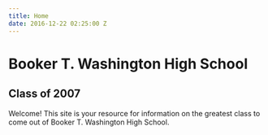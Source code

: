 ```yaml
---
title: Home
date: 2016-12-22 02:25:00 Z
---
```


# Booker T. Washington High School
## Class of 2007
Welcome! This site is your resource for information on the greatest class to come out of Booker T. Washington High School.